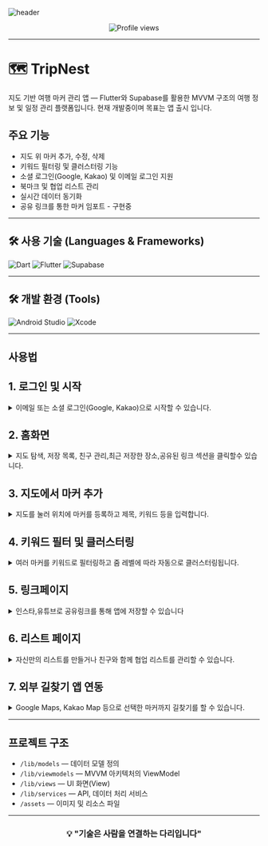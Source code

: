 <!-- 헤더 배너 -->
![header](https://capsule-render.vercel.app/api?type=waving&color=gradient&height=120&animation=fadeIn&section=footer&text=%F0%9F%8C%8D%20TripNest)

<!-- 방문자 카운트 -->
<p align="center">
  <img src="https://komarev.com/ghpvc/?username=001014k&style=flat-square&color=blue" alt="Profile views" />
</p>

---

# 🗺️ TripNest

지도 기반 여행 마커 관리 앱 — Flutter와 Supabase를 활용한 MVVM 구조의 여행 정보 및 일정 관리 플랫폼입니다.
현재 개발중이며 목표는 앱 출시 입니다.

## 주요 기능
- 지도 위 마커 추가, 수정, 삭제  
- 키워드 필터링 및 클러스터링 기능  
- 소셜 로그인(Google, Kakao) 및 이메일 로그인 지원  
- 북마크 및 협업 리스트 관리  
- 실시간 데이터 동기화  
- 공유 링크를 통한 마커 임포트 - 구현중

---

## 🛠️ 사용 기술 (Languages & Frameworks)

<p>
  <img src="https://img.shields.io/badge/Dart-0175C2?style=flat&logo=dart&logoColor=white" alt="Dart" />
  <img src="https://img.shields.io/badge/Flutter-02569B?style=flat&logo=flutter&logoColor=white" alt="Flutter" />
  <img src="https://img.shields.io/badge/Supabase-3ECF8E?style=flat&logo=supabase&logoColor=white" alt="Supabase" />
</p>

---

## 🛠️ 개발 환경 (Tools)

<p>
  <img src="https://img.shields.io/badge/Android_Studio-3DDC84?style=flat&logo=android-studio&logoColor=white" alt="Android Studio" />
  <img src="https://img.shields.io/badge/Xcode-1575F9?style=flat&logo=xcode&logoColor=white" alt="Xcode" />
</p>

---

## 사용법

<h2>1. 로그인 및 시작</h2>
<details><summary>이메일 또는 소셜 로그인(Google, Kakao)으로 시작할 수 있습니다.</summary>
<p align="center">
<img src="https://github.com/user-attachments/assets/5009dcb5-f310-4b3d-b194-14b14e3236cf" width="20%"></img>
</p>
</details>

<h2>2. 홈화면</h2>
<details><summary>지도 탐색, 저장 목록, 친구 관리,최근 저장한 장소,공유된 링크 섹션을 클릭할수 있습니다.</summary>
<p align="center">
<img src="https://github.com/user-attachments/assets/43f10e13-c8e1-42fd-84ce-ce7a0d53fd79" width="20%"></img>
<img src="https://github.com/user-attachments/assets/f01ce697-2223-4e7e-88d2-dbbc97f60ad3" width="20%"></img>
</p>
</details>

<h2>3. 지도에서 마커 추가</h2>
<details><summary>지도를 눌러 위치에 마커를 등록하고 제목, 키워드 등을 입력합니다.</summary>
<p align="center">
<img src="https://github.com/user-attachments/assets/7b4c9983-9f22-424f-a963-236e882b8db1" width="20%"></img>
<img src="https://github.com/user-attachments/assets/b958e800-e5d3-4247-8926-1b5054a2fded" width="20%"></img>
<img src="https://github.com/user-attachments/assets/ae740b24-36c7-41c2-a894-ea23fdad23d2" width="20%"></img>
</p>
</details>

<h2>4. 키워드 필터 및 클러스터링</h2>
<details><summary>여러 마커를 키워드로 필터링하고 줌 레벨에 따라 자동으로 클러스터링됩니다.</summary>
<p align="center">
<img src="https://github.com/user-attachments/assets/103d1964-0977-430f-a5cc-744f1fe9255e" width="20%"></img>
<img src="https://github.com/user-attachments/assets/dfa1fc25-de99-4017-b7b9-d203a7c629e8" width="20%"></img>
<img src="https://github.com/user-attachments/assets/be6b875f-5edd-428d-ad3c-0ac6578def5e" width="20%"></img>
</p>
</details>

<h2>5. 링크페이지</h2>
<details><summary>인스타,유튜브로 공유링크를 통해 앱에 저장할 수 있습니다</summary>
<p align="center">
<img src="https://github.com/user-attachments/assets/75a5381c-a821-4f6e-99ff-d4be42e3c267" width="20%"></img>
</p>
</details>

<h2>6. 리스트 페이지</h2>
<details><summary>자신만의 리스트를 만들거나 친구와 함께 협업 리스트를 관리할 수 있습니다.</summary>
<p align="center">
<img src="https://github.com/user-attachments/assets/c45a052c-f47c-4f6b-b4f2-8394291f1de6" width="20%"></img>
</details>

<h2>7. 외부 길찾기 앱 연동</h2>
<details><summary>Google Maps, Kakao Map 등으로 선택한 마커까지 길찾기를 할 수 있습니다.</summary>
<p align="center">
<img src="https://github.com/user-attachments/assets/c45a052c-f47c-4f6b-b4f2-8394291f1de6" width="20%"></img>
</p>
</details>


---

## 프로젝트 구조

- `/lib/models` — 데이터 모델 정의  
- `/lib/viewmodels` — MVVM 아키텍처의 ViewModel  
- `/lib/views` — UI 화면(View)  
- `/lib/services` — API, 데이터 처리 서비스  
- `/assets` — 이미지 및 리소스 파일

---

<h3 align="center">💡 "기술은 사람을 연결하는 다리입니다"</h3>
